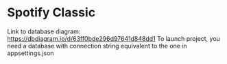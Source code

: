 # Spotify Classic
 
 Link to database diagram: https://dbdiagram.io/d/63ff0bde296d97641d848dd1
 To launch project, you need a database with connection string equivalent to the one in appsettings.json
